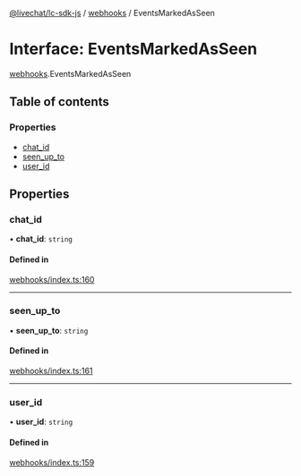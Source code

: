 [@livechat/lc-sdk-js](../README.md) / [webhooks](../modules/webhooks.md) / EventsMarkedAsSeen

# Interface: EventsMarkedAsSeen

[webhooks](../modules/webhooks.md).EventsMarkedAsSeen

## Table of contents

### Properties

- [chat\_id](webhooks.EventsMarkedAsSeen.md#chat_id)
- [seen\_up\_to](webhooks.EventsMarkedAsSeen.md#seen_up_to)
- [user\_id](webhooks.EventsMarkedAsSeen.md#user_id)

## Properties

### chat\_id

• **chat\_id**: `string`

#### Defined in

[webhooks/index.ts:160](https://github.com/livechat/lc-sdk-js/blob/951da85/src/webhooks/index.ts#L160)

___

### seen\_up\_to

• **seen\_up\_to**: `string`

#### Defined in

[webhooks/index.ts:161](https://github.com/livechat/lc-sdk-js/blob/951da85/src/webhooks/index.ts#L161)

___

### user\_id

• **user\_id**: `string`

#### Defined in

[webhooks/index.ts:159](https://github.com/livechat/lc-sdk-js/blob/951da85/src/webhooks/index.ts#L159)
